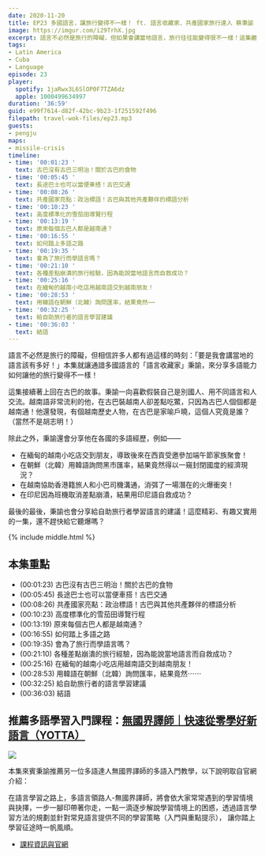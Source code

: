 ```yaml
---
date: 2020-11-20
title: EP23 多國語言，讓旅行變得不一樣！ ft. 語言收藏家、共產國家旅行達人 蔡秉諭
image: https://imgur.com/i29TrhX.jpg
excerpt: 語言不必然是旅行的障礙，但如果會講當地語言，旅行往往能變得很不一樣！這集繼續由「語言收藏家」秉諭，分享他因為懂得多國語言，在旅行中發生的各種趣事——例如，越南語非常流利的他，在古巴裝越南人卻差點吃鱉，只因為古巴人個個都是越南通？此外還有北韓、緬甸、越南、泰國、印尼的多語旅行故事，最後也會分享給自助旅行者學習語言的建議！這麼精彩、有趣又實用的一集，還不趕快給它聽爆嗎？
tags:
- Latin America
- Cuba
- Language
episode: 23
player:
  spotify: 1jaRwx3L6SlOP0F7TZA6dz
  apple: 1000499634997
duration: '36:59'
guid: e99f7614-d82f-42bc-9b23-1f251592f496
filepath: travel-wok-files/ep23.mp3
guests:
- pengju
maps:
- missile-crisis
timeline:
- time: '00:01:23 '
  text: 古巴沒有古巴三明治！關於古巴的食物
- time: '00:05:45 '
  text: 長途巴士也可以當便車搭！古巴交通
- time: '00:08:26 '
  text: 共產國家亮點：政治標語！古巴與其他共產夥伴的標語分析
- time: '00:10:23 '
  text: 高度標準化的雪茄田導覽行程
- time: '00:13:19 '
  text: 原來每個古巴人都是越南通？
- time: '00:16:55 '
  text: 如何踏上多語之路
- time: '00:19:35 '
  text: 會為了旅行而學語言嗎？
- time: '00:21:10 '
  text: 各種差點崩潰的旅行經驗，因為能說當地語言而自救成功？
- time: '00:25:16 '
  text: 在緬甸的越南小吃店用越南語交到越南朋友！
- time: '00:28:53 '
  text: 用韓語在朝鮮（北韓）詢問匯率，結果竟然⋯⋯
- time: '00:32:25 '
  text: 給自助旅行者的語言學習建議
- time: '00:36:03 '
  text: 結語
---
```


語言不必然是旅行的障礙，但相信許多人都有過這樣的時刻：「要是我會講當地的語言該有多好！」本集就讓通諳多國語言的「語言收藏家」秉諭，來分享多語能力如何讓他的旅行變得不一樣！ 

這集接續著上回在古巴的故事。秉諭一向喜歡假裝自己是別國人、用不同語言和人交流。越南語非常流利的他，在古巴裝越南人卻差點吃鱉，只因為古巴人個個都是越南通！他還發現，有個越南歷史人物，在古巴是家喻戶曉，這個人究竟是誰？（當然不是胡志明！） 

除此之外，秉諭還會分享他在各國的多語經歷，例如—— 

* 在緬甸的越南小吃店交到朋友，導致後來在西貢受邀參加端午節家族聚會！ 
* 在朝鮮（北韓）用韓語詢問黑市匯率，結果竟然得以一窺封閉國度的經濟現況？ 
* 在越南協助香港籍旅人和小巴司機溝通，消弭了一場潛在的火爆衝突！ 
* 在印尼因為班機取消差點崩潰，結果用印尼語自救成功？

最後的最後，秉諭也會分享給自助旅行者學習語言的建議！這麼精彩、有趣又實用的一集，還不趕快給它聽爆嗎？



{% include middle.html %}

## 本集重點

* (00:01:23) 古巴沒有古巴三明治！關於古巴的食物
* (00:05:45) 長途巴士也可以當便車搭！古巴交通
* (00:08:26) 共產國家亮點：政治標語！古巴與其他共產夥伴的標語分析
* (00:10:23) 高度標準化的雪茄田導覽行程
* (00:13:19) 原來每個古巴人都是越南通？
* (00:16:55) 如何踏上多語之路
* (00:19:35) 會為了旅行而學語言嗎？
* (00:21:10) 各種差點崩潰的旅行經驗，因為能說當地語言而自救成功？
* (00:25:16) 在緬甸的越南小吃店用越南語交到越南朋友！
* (00:28:53) 用韓語在朝鮮（北韓）詢問匯率，結果竟然⋯⋯
* (00:32:25) 給自助旅行者的語言學習建議
* (00:36:03) 結語

## 推薦多語學習入門課程：[無國界譯師｜快速從零學好新語言（YOTTA）](https://www.yottau.com.tw/course/intro/618#intro)

![](https://www.yottau.com.tw/download/f1e503231910be477e759025e308774e.png)

本集來賓秉諭推薦另一位多語達人無國界譯師的多語入門教學，以下說明取自官網介紹：

在語言學習之路上，多語言領路人-無國界譯師，將會依大家常常遇到的學習情境與抉擇，一步一腳印帶著你走，一點一滴逐步解說學習情境上的困惑，透過語言學習方法的規劃並針對常見語言提供不同的學習策略（入門與重點提示）， 讓你踏上學習征途時一帆風順。

* [課程資訊與官網](https://www.yottau.com.tw/course/intro/618#intro)
